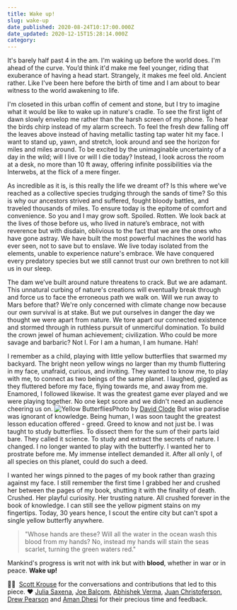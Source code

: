```yaml
---
title: Wake up!
slug: wake-up
date_published: 2020-08-24T10:17:00.000Z
date_updated: 2020-12-15T15:28:14.000Z
category: 
---
```

It's barely half past 4 in the am. I'm waking up before the world does. I'm ahead of the curve. You’d think it'd make me feel younger, riding that exuberance of having a head start. Strangely, it makes me feel old. Ancient rather. Like I've been here before the birth of time and I am about to bear witness to the world awakening to life.

I'm closeted in this urban coffin of cement and stone, but I try to imagine what it would be like to wake up in nature's cradle. To see the first light of dawn slowly envelop me rather than the harsh screen of my phone. To hear the birds chirp instead of my alarm screech. To feel the fresh dew falling off the leaves above instead of having metallic tasting tap water hit my face. I want to stand up, yawn, and stretch, look around and see the horizon for miles and miles around. To be excited by the unimaginable uncertainty of a day in the wild; will I live or will I die today? Instead, I look across the room at a desk, no more than 10 ft away, offering infinite possibilities via the Interwebs, at the flick of a mere finger.

As incredible as it is, is this really the life we dreamt of? Is this where we’ve reached as a collective species trudging through the sands of time? So this is why our ancestors strived and suffered, fought bloody battles, and traveled thousands of miles. To ensure today is the epitome of comfort and convenience. So you and I may grow soft. Spoiled. Rotten. We look back at the lives of those before us, who lived in nature’s embrace, not with reverence but with disdain, oblivious to the fact that we are the ones who have gone astray. We have built the most powerful machines the world has ever seen, not to save but to enslave. We live today isolated from the elements, unable to experience nature's embrace. We have conquered every predatory species but we still cannot trust our own brethren to not kill us in our sleep.

The dam we’ve built around nature threatens to crack. But we are adamant. This unnatural curbing of nature's creations will eventually break through and force us to face the erroneous path we walk on. Will we run away to Mars before that? We're only concerned with climate change now because our own survival is at stake. But we put ourselves in danger the day we thought we were apart from nature. We tore apart our connected existence and stormed through in ruthless pursuit of unmerciful domination. To build the crown jewel of human achievement; civilization. Who could be more savage and barbaric? Not I. For I am a human, I am humane. Hah!

I remember as a child, playing with little yellow butterflies that swarmed my backyard. The bright neon yellow wings no larger than my thumb fluttering in my face, unafraid, curious, and inviting. They wanted to know me, to play with me, to connect as two beings of the same planet. I laughed, giggled as they fluttered before my face, flying towards me, and away from me. Enamored, I followed likewise. It was the greatest game ever played and we were playing together. No one kept score and we didn't need an audience cheering us on.
![Yellow Butterflies](/content/images/2020/12/yellow-butterfly-bangalore.jpg)Photo by [David Clode](https://unsplash.com/photos/e_kT1p1E9Ro)
But wise paradise was ignorant of knowledge. Being human, I was soon taught the greatest lesson education offered - greed. Greed to know and not just be. I was taught to study butterflies. To dissect them for the sum of their parts laid bare. They called it science. To study and extract the secrets of nature. I changed. I no longer wanted to play with the butterfly. I wanted her to prostrate before me. My immense intellect demanded it. After all only I, of all species on this planet, could do such a deed.

I wanted her wings pinned to the pages of my book rather than grazing against my face. I still remember the first time I grabbed her and crushed her between the pages of my book, shutting it with the finality of death. Crushed. Her playful curiosity. Her trusting nature. All crushed forever in the book of knowledge. I can still see the yellow pigment stains on my fingertips. Today, 30 years hence, I scout the entire city but can't spot a single yellow butterfly anywhere.

> "Whose hands are these? Will all the water in the ocean wash this blood from my hands?
> No, instead my hands will stain the seas scarlet, turning the green waters red."

Mankind's progress is writ not with ink but with **blood**, whether in war or in peace. **Wake up!**

🙏🏼  [Scott Krouse](http://scottkrouse.com) for the conversations and contributions that led to this piece.
❤️ [Julia Saxena](https://twitter.com/julia_saxena), [Joe Balcom](https://twitter.com/thejoebalcom), [Abhishek Verma](https://twitter.com/AbVerma21), [Juan Christoferson](https://twitter.com/ChristJe), [Drew Pearson](https://twitter.com/dpear85) and [Aman Dhesi](https://twitter.com/notjustamand) for their precious time and feedback.
